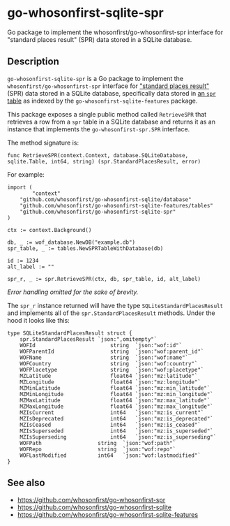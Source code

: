 # go-whosonfirst-sqlite-spr

Go package to implement the whosonfirst/go-whosonfirst-spr interface for "standard places result" (SPR) data stored in a SQLite database.

## Description

`go-whosonfirst-sqlite-spr` is a Go package to implement the `whosonfirst/go-whosonfirst-spr` interface for ["standard places result"](https://github.com/whosonfirst/go-whosonfirst-spr) (SPR) data stored in a SQLite database, specifically data stored in [an `spr` table](https://github.com/whosonfirst/go-whosonfirst-sqlite-features#spr) as indexed by the `go-whosonfirst-sqlite-features` package.

This package exposes a single public method called `RetrieveSPR` that retrieves a row from a `spr` table in a SQLite database and returns it as an instance that implements the `go-whosonfirst-spr.SPR` interface. 

The method signature is:

```
func RetrieveSPR(context.Context, database.SQLiteDatabase, sqlite.Table, int64, string) (spr.StandardPlacesResult, error)
```

For example:

```
import (
        "context"
	"github.com/whosonfirst/go-whosonfirst-sqlite/database"
	"github.com/whosonfirst/go-whosonfirst-sqlite-features/tables"
	"github.com/whosonfirst/go-whosonfirst-sqlite-spr"
)

ctx := context.Background()

db, _ := wof_database.NewDB("example.db")
spr_table, _ := tables.NewSPRTableWithDatabase(db)

id := 1234
alt_label := ""

spr_r, _ := spr.RetrieveSPR(ctx, db, spr_table, id, alt_label)
```

_Error handling omitted for the sake of brevity._

The `spr_r` instance returned will have the type `SQLiteStandardPlacesResult` and implements all of the `spr.StandardPlacesResult` methods. Under the hood it looks like this:

```
type SQLiteStandardPlacesResult struct {
	spr.StandardPlacesResult `json:",omitempty"`
	WOFId                        string  `json:"wof:id"`
	WOFParentId                  string  `json:"wof:parent_id"`
	WOFName                      string  `json:"wof:name"`
	WOFCountry                   string  `json:"wof:country"`
	WOFPlacetype                 string  `json:"wof:placetype"`
	MZLatitude                   float64 `json:"mz:latitude"`
	MZLongitude                  float64 `json:"mz:longitude"`
	MZMinLatitude                float64 `json:"mz:min_latitude"`
	MZMinLongitude               float64 `json:"mz:min_longitude"`
	MZMaxLatitude                float64 `json:"mz:max_latitude"`
	MZMaxLongitude               float64 `json:"mz:max_longitude"`
	MZIsCurrent                  int64   `json:"mz:is_current"`
	MZIsDeprecated               int64   `json:"mz:is_deprecated"`
	MZIsCeased                   int64   `json:"mz:is_ceased"`
	MZIsSuperseded               int64   `json:"mz:is_superseded"`
	MZIsSuperseding              int64   `json:"mz:is_superseding"`
	WOFPath         	     string  `json:"wof:path"`
	WOFRepo         	     string  `json:"wof:repo"`
	WOFLastModified 	     int64   `json:"wof:lastmodified"`
}
```

## See also

* https://github.com/whosonfirst/go-whosonfirst-spr
* https://github.com/whosonfirst/go-whosonfirst-sqlite
* https://github.com/whosonfirst/go-whosonfirst-sqlite-features
